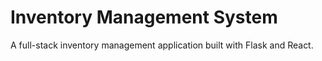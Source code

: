 # Inventory Management System

A full-stack inventory management application built with Flask and React.

